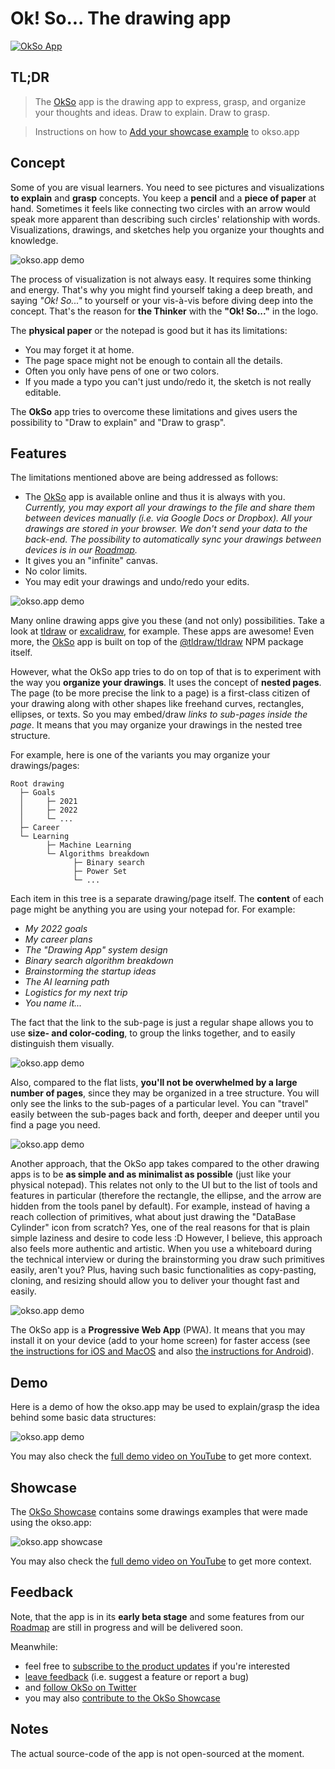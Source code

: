 # Ok! So... The drawing app

[![OkSo App](https://trekhleb.dev/okso-app/assets/banner/banner.png)](https://okso.app)

## TL;DR

> The [OkSo](https://okso.app) app is the drawing app to express, grasp, and organize your thoughts and ideas. Draw to explain. Draw to grasp.

> Instructions on how to [Add your showcase example](./showcase/) to okso.app

## Concept

Some of you are visual learners. You need to see pictures and visualizations **to explain** and **grasp** concepts. You keep a **pencil** and a **piece of paper** at hand. Sometimes it feels like connecting two circles with an arrow would speak more apparent than describing such circles' relationship with words. Visualizations, drawings, and sketches help you organize your thoughts and knowledge.

![okso.app demo](https://trekhleb.dev/okso-app/assets/demo/demo-01-0.png)

The process of visualization is not always easy. It requires some thinking and energy. That's why you might find yourself taking a deep breath, and saying _"Ok! So..."_ to yourself or your vis-à-vis before diving deep into the concept. That's the reason for **the Thinker** with the **"Ok! So..."** in the logo.

The **physical paper** or the notepad is good but it has its limitations:

- You may forget it at home.
- The page space might not be enough to contain all the details.
- Often you only have pens of one or two colors.
- If you made a typo you can't just undo/redo it, the sketch is not really editable.

The **OkSo** app tries to overcome these limitations and gives users the possibility to "Draw to explain" and "Draw to grasp".

## Features

The limitations mentioned above are being addressed as follows:

- The [OkSo](https://okso.app) app is available online and thus it is always with you. _Currently, you may export all your drawings to the file and share them between devices manually (i.e. via Google Docs or Dropbox). All your drawings are stored in your browser. We don't send your data to the back-end. The possibility to automatically sync your drawings between devices is in our [Roadmap](https://feedback.okso.app/)._
- It gives you an "infinite" canvas.
- No color limits.
- You may edit your drawings and undo/redo your edits.

![okso.app demo](https://trekhleb.dev/okso-app/assets/demo/demo-06.png)

Many online drawing apps give you these (and not only) possibilities. Take a look at [tldraw](https://www.tldraw.com/) or [excalidraw](https://excalidraw.com/), for example. These apps are awesome! Even more, the [OkSo](https://okso.pp) app is built on top of the [@tldraw/tldraw](https://www.npmjs.com/package/@tldraw/tldraw) NPM package itself.

However, what the OkSo app tries to do on top of that is to experiment with the way you **organize your drawings**. It uses the concept of **nested pages**. The page (to be more precise the link to a page) is a first-class citizen of your drawing along with other shapes like freehand curves, rectangles, ellipses, or texts. So you may embed/draw _links to sub-pages inside the page_. It means that you may organize your drawings in the nested tree structure.

For example, here is one of the variants you may organize your drawings/pages:

```
Root drawing
  ├─ Goals
  │     ├─ 2021
  │     ├─ 2022
  │     └─ ...
  ├─ Career
  └─ Learning
        ├─ Machine Learning
        └─ Algorithms breakdown
              ├─ Binary search
              ├─ Power Set
              └─ ...
```

Each item in this tree is a separate drawing/page itself. The **content** of each page might be anything you are using your notepad for. For example:

- _My 2022 goals_
- _My career plans_
- _The "Drawing App" system design_
- _Binary search algorithm breakdown_
- _Brainstorming the startup ideas_
- _The AI learning path_
- _Logistics for my next trip_
- _You name it..._

The fact that the link to the sub-page is just a regular shape allows you to use **size- and color-coding**, to group the links together, and to easily distinguish them visually.

![okso.app demo](https://trekhleb.dev/okso-app/assets/demo/demo-03-0.png)

Also, compared to the flat lists, **you'll not be overwhelmed by a large number of pages**, since they may be organized in a tree structure. You will only see the links to the sub-pages of a particular level. You can "travel" easily between the sub-pages back and forth, deeper and deeper until you find a page you need.

![okso.app demo](https://trekhleb.dev/okso-app/assets/demo/demo-04-0.png)

Another approach, that the OkSo app takes compared to the other drawing apps is to be **as simple and as minimalist as possible** (just like your physical notepad). This relates not only to the UI but to the list of tools and features in particular (therefore the rectangle, the ellipse, and the arrow are hidden from the tools panel by default). For example, instead of having a reach collection of primitives, what about just drawing the "DataBase Cylinder" icon from scratch? Yes, one of the real reasons for that is plain simple laziness and desire to code less :D However, I believe, this approach also feels more authentic and artistic. When you use a whiteboard during the technical interview or during the brainstorming you draw such primitives easily, aren't you? Plus, having such basic functionalities as copy-pasting, cloning, and resizing should allow you to deliver your thought fast and easily.

![okso.app demo](https://trekhleb.dev/okso-app/assets/demo/demo-05-0.png)

The OkSo app is a **Progressive Web App** (PWA). It means that you may install it on your device (add to your home screen) for faster access (see [the instructions for iOS and MacOS](https://twitter.com/okso_app/status/1550510787382362115) and also [the instructions for Android](https://support.google.com/chrome/answer/9658361?hl=en&co=GENIE.Platform%3DAndroid&oco=1)).

## Demo

Here is a demo of how the okso.app may be used to explain/grasp the idea behind some basic data structures:

![okso.app demo](https://trekhleb.dev/okso-app/assets/demo/demo-01.gif)

You may also check the [full demo video on YouTube](https://www.youtube.com/watch?v=2833pSyP2k0) to get more context.

## Showcase
          
The [OkSo Showcase](https://okso.app/showcase) contains some drawings examples that were made using the okso.app:

![okso.app showcase](https://trekhleb.dev/okso-app/assets/demo/demo-12-showcase-data-structures-sm-x2.gif)

You may also check the [full demo video on YouTube](https://www.youtube.com/watch?v=yaOWTOWOWGk) to get more context.

## Feedback

Note, that the app is in its **early beta stage** and some features from our [Roadmap](https://feedback.okso.app/) are still in progress and will be delivered soon.

Meanwhile:

- feel free to [subscribe to the product updates](https://okso.app/subscribe) if you're interested
- [leave feedback](https://feedback.okso.app/feedback) (i.e. suggest a feature or report a bug)
- and [follow OkSo on Twitter](https://twitter.com/okso_app)
- you may also [contribute to the OkSo Showcase](./showcase/)

## Notes

The actual source-code of the app is not open-sourced at the moment.
